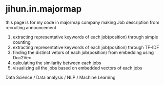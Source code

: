 # jihun.in.majormap

this page is for my code in majormap company
making Job description from recruiting announcement

1. extracting representative keywords of each job(position) through simple counting
2. extracting representative keywords of each job(position) through TF-IDF
3. finding the distinct vetors of each job(position) from embedding using Doc2Vec
4. calculating the similarity between each jobs
5. visualizing all the jobs based on embedded vectors of each jobs

Data Science /
Data analysis /
NLP /
Machine Learning 
